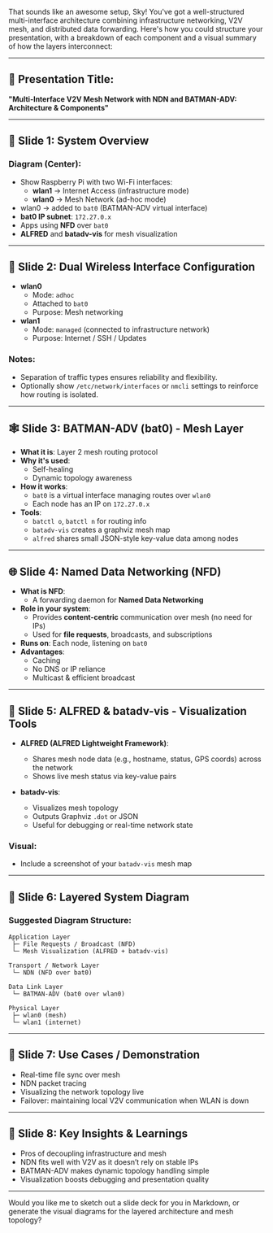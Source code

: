 That sounds like an awesome setup, Sky! You've got a well-structured multi-interface architecture combining infrastructure networking, V2V mesh, and distributed data forwarding. Here's how you could structure your presentation, with a breakdown of each component and a visual summary of how the layers interconnect:

---

## 🔧 Presentation Title:  
**"Multi-Interface V2V Mesh Network with NDN and BATMAN-ADV: Architecture & Components"**

---

## 🧱 Slide 1: **System Overview**

### Diagram (Center):
- Show Raspberry Pi with two Wi-Fi interfaces:  
  - **wlan1** → Internet Access (infrastructure mode)  
  - **wlan0** → Mesh Network (ad-hoc mode)  
- wlan0 → added to `bat0` (BATMAN-ADV virtual interface)  
- **bat0 IP subnet**: `172.27.0.x`
- Apps using **NFD** over `bat0`
- **ALFRED** and **batadv-vis** for mesh visualization

---

## 🔌 Slide 2: **Dual Wireless Interface Configuration**

- **wlan0**  
  - Mode: `adhoc`  
  - Attached to `bat0`  
  - Purpose: Mesh networking  
- **wlan1**  
  - Mode: `managed` (connected to infrastructure network)  
  - Purpose: Internet / SSH / Updates

### Notes:
- Separation of traffic types ensures reliability and flexibility.
- Optionally show `/etc/network/interfaces` or `nmcli` settings to reinforce how routing is isolated.

---

## 🕸️ Slide 3: **BATMAN-ADV (bat0) - Mesh Layer**

- **What it is**: Layer 2 mesh routing protocol
- **Why it's used**:
  - Self-healing
  - Dynamic topology awareness
- **How it works**:
  - `bat0` is a virtual interface managing routes over `wlan0`
  - Each node has an IP on `172.27.0.x`
- **Tools**:
  - `batctl o`, `batctl n` for routing info
  - `batadv-vis` creates a graphviz mesh map
  - `alfred` shares small JSON-style key-value data among nodes

---

## 🌐 Slide 4: **Named Data Networking (NFD)**

- **What is NFD**:
  - A forwarding daemon for **Named Data Networking**
- **Role in your system**:
  - Provides **content-centric** communication over mesh (no need for IPs)
  - Used for **file requests**, broadcasts, and subscriptions
- **Runs on**: Each node, listening on `bat0`
- **Advantages**:
  - Caching
  - No DNS or IP reliance
  - Multicast & efficient broadcast

---

## 🧭 Slide 5: **ALFRED & batadv-vis - Visualization Tools**

- **ALFRED (ALFRED Lightweight Framework)**:
  - Shares mesh node data (e.g., hostname, status, GPS coords) across the network
  - Shows live mesh status via key-value pairs

- **batadv-vis**:
  - Visualizes mesh topology
  - Outputs Graphviz `.dot` or JSON
  - Useful for debugging or real-time network state

### Visual:
- Include a screenshot of your `batadv-vis` mesh map

---

## 🔗 Slide 6: **Layered System Diagram**

### Suggested Diagram Structure:
```plaintext
Application Layer
 ├─ File Requests / Broadcast (NFD)
 └─ Mesh Visualization (ALFRED + batadv-vis)

Transport / Network Layer
 └─ NDN (NFD over bat0)

Data Link Layer
 └─ BATMAN-ADV (bat0 over wlan0)

Physical Layer
 ├─ wlan0 (mesh)
 └─ wlan1 (internet)
```

---

## 🚀 Slide 7: **Use Cases / Demonstration**

- Real-time file sync over mesh
- NDN packet tracing
- Visualizing the network topology live
- Failover: maintaining local V2V communication when WLAN is down

---

## 🧠 Slide 8: **Key Insights & Learnings**

- Pros of decoupling infrastructure and mesh
- NDN fits well with V2V as it doesn’t rely on stable IPs
- BATMAN-ADV makes dynamic topology handling simple
- Visualization boosts debugging and presentation quality

---

Would you like me to sketch out a slide deck for you in Markdown, or generate the visual diagrams for the layered architecture and mesh topology?
